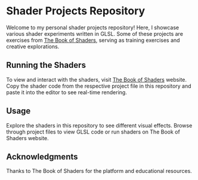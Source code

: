 # Shader Projects Repository

Welcome to my personal shader projects repository! Here, I showcase various shader experiments written in GLSL. Some of these projects are exercises from [The Book of Shaders](https://thebookofshaders.com/), serving as training exercises and creative explorations.

## Running the Shaders

To view and interact with the shaders, visit [The Book of Shaders](http://editor.thebookofshaders.com/) website. Copy the shader code from the respective project file in this repository and paste it into the editor to see real-time rendering.

## Usage

Explore the shaders in this repository to see different visual effects. Browse through project files to view GLSL code or run shaders on The Book of Shaders website.

## Acknowledgments

Thanks to The Book of Shaders for the platform and educational resources.
